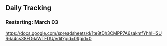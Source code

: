 ## Daily Tracking
### Restarting: March 03
https://docs.google.com/spreadsheets/d/1te8tDh3CMPP7A6sakmfYhhIHSUR6a4cs38FD6aWTFDU/edit?gid=0#gid=0

